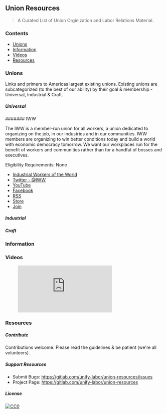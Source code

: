 ## Union Resources

> A Curated List of Union Orginization and Labor Relations Material.

### Contents

- [Unions](#unions)
- [Information](#information)
- [Videos](#videos)
- [Resources](#resources)


### Unions

Links and primers to Americas largest existing unions. Existing unions are subcategorized (to the best of our ability) by their goal & membership - Universal, Industrial & Craft.

##### Universal

####### IWW

The IWW is a member-run union for all workers, a union dedicated to organizing on the job, in our industries and in our communities. IWW members are organizing to win better conditions today and build a world with economic democracy tomorrow. We want our workplaces run for the benefit of workers and communities rather than for a handful of bosses and executives.

Eligibility Requirements: None

- [Industrial Workers of the World](https://www.iww.org/)
- [Twitter - @IWW](https://twitter.com/IWW)
- [YouTube](https://www.youtube.com/user/TheIndustrialWorkers)
- [Facebook](https://www.facebook.com/iww.org)
- [RSS](https://www.iww.org/node/feed)
- [Store](https://store.iww.org/)
- [Join](https://www.iww.org/content/join-one-big-union)


##### Industrial

##### Craft


### Information

### Videos

<!-- blank line -->
<figure class="video_container">
  <iframe src="https://www.youtube-nocookie.com/embed/videoseries?list=PLlxx58H8EXB-soPYHrTbRfzE031aJk8oP" frameborder="0" allowfullscreen="true"> </iframe>
</figure>
<!-- blank line -->

### Resources


##### Contribute

Contributions welcome. Please read the guidelines & be patient (we're all volunteers).

##### Support Resources

* Submit Bugs:  https://gitlab.com/unify-labor/union-resources/issues
* Project Page:  https://gitlab.com/unify-labor/union-resources

##### License

[![CC0](https://mirrors.creativecommons.org/presskit/buttons/88x31/svg/cc-zero.svg)](https://creativecommons.org/publicdomain/zero/1.0)
